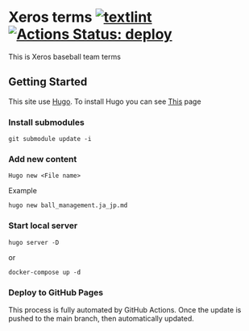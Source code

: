 # Xeros terms [![textlint](https://github.com/xerosbaseball/terms/actions/workflows/textlint.yml/badge.svg)](https://github.com/xerosbaseball/terms/actions/workflows/textlint.yml)[![Actions Status: deploy](https://github.com/xerosbaseball/terms/actions/workflows/actions.yml/badge.svg)](https://github.com/xerosbaseball/terms/actions/workflows/actions.yml)

This is Xeros baseball team terms

## Getting Started

This site use [Hugo](https://gohugo.io/getting-started/quick-start/). To install Hugo you can see [This](https://gohugo.io/getting-started/installing) page

### Install submodules

`
git submodule update -i
`

### Add new content

`
Hugo new <File name>
`

Example

`
hugo new ball_management.ja_jp.md
`

### Start local server

`
hugo server -D
`

or

`
docker-compose up -d
`

### Deploy to GitHub Pages

This process is fully automated by GitHub Actions. Once the update is pushed to the main branch, then automatically updated.
